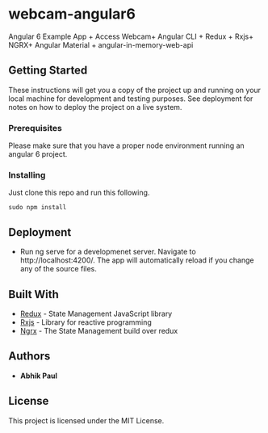 # webcam-angular6
Angular 6 Example App + Access Webcam+ Angular CLI + Redux + Rxjs+ NGRX+ Angular Material + angular-in-memory-web-api

## Getting Started

These instructions will get you a copy of the project up and running on your local machine for development and testing purposes. See deployment for notes on how to deploy the project on a live system.

### Prerequisites

Please make sure that you have a proper node environment running an angular 6 project.

### Installing

Just clone this repo and run this following.

```
sudo npm install

```
## Deployment

* Run ng serve for a developmenet server. Navigate to http://localhost:4200/. The app will automatically reload if you change any of the source files.

## Built With

* [Redux](https://redux.js.org/) - State Management JavaScript library
* [Rxjs](https://rxjs-dev.firebaseapp.com/) - Library for reactive programming
* [Ngrx](https://ngrx.io/) - The State Management build over redux

## Authors

* **Abhik Paul** 

## License

This project is licensed under the MIT License.
